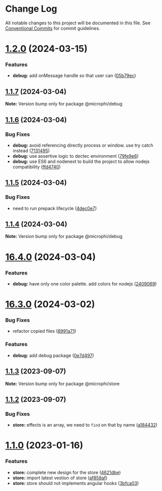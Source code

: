 # Change Log

All notable changes to this project will be documented in this file.
See [Conventional Commits](https://conventionalcommits.org) for commit guidelines.

# [1.2.0](https://github.com/microph1/microphi/compare/v1.1.7...v1.2.0) (2024-03-15)


### Features

* **debug:** add onMessage handle so that user can ([05b79ec](https://github.com/microph1/microphi/commit/05b79ecd9345e2b9fe3f81a11ae80099b2a4db72))





## [1.1.7](https://github.com/microph1/microphi/compare/v1.1.6...v1.1.7) (2024-03-04)

**Note:** Version bump only for package @microphi/debug





## [1.1.6](https://github.com/microph1/microphi/compare/v1.1.5...v1.1.6) (2024-03-04)


### Bug Fixes

* **debug:** avoid referencing directly process or window. use try catch instead ([7131495](https://github.com/microph1/microphi/commit/7131495c4deccf974f2062bfbba0698a5dcfb348))
* **debug:** use assertive logic to dectec environment ([79fe9e6](https://github.com/microph1/microphi/commit/79fe9e6da757f98dd3ac7468ea04e13817feb3cb))
* **debug:** use ES6 and nodenext to build the project to allow nodejs compatibility ([ffd4740](https://github.com/microph1/microphi/commit/ffd4740235bb0047052145dbc252c8f8505a6df7))





## [1.1.5](https://github.com/microph1/microphi/compare/v1.1.4...v1.1.5) (2024-03-04)


### Bug Fixes

* need to run prepack lifecycle ([4dec0e7](https://github.com/microph1/microphi/commit/4dec0e7a269e963448c8b74a141891bd2f39e021))





## [1.1.4](https://github.com/microph1/microphi/compare/v16.4.0...v1.1.4) (2024-03-04)

**Note:** Version bump only for package @microphi/debug





# [16.4.0](https://github.com/microph1/microphi/compare/v16.3.0...v16.4.0) (2024-03-04)


### Features

* **debug:** have only one color palette. add colors for nodejs ([2409069](https://github.com/microph1/microphi/commit/240906954abe0ed24d8941e94c01d1be7245156b))





# [16.3.0](https://github.com/microph1/microphi/compare/v1.1.3...v16.3.0) (2024-03-02)


### Bug Fixes

* refactor copied files ([8991a71](https://github.com/microph1/microphi/commit/8991a719bfc2955e03a06674d66a62049ececa68))


### Features

* **debug:** add debug package ([0e7d497](https://github.com/microph1/microphi/commit/0e7d4976a36b9dd83a8ec0f50593fd7f5b0b4b59))





## [1.1.3](https://github.com/microph1/microphi/compare/v1.1.2...v1.1.3) (2023-09-07)

**Note:** Version bump only for package @microphi/store





## [1.1.2](https://github.com/microph1/microphi/compare/v1.1.0...v1.1.2) (2023-09-07)


### Bug Fixes

* **store:** effects is an array, we need to `find` on that by name ([a184432](https://github.com/microph1/microphi/commit/a1844325e3833f04d27171d2f09d80e19c7f1159))





# [1.1.0](https://github.com/microph1/microphi/compare/v0.2.10...v1.1.0) (2023-01-16)


### Features

* **store:** complete new design for the store ([4621dbe](https://github.com/microph1/microphi/commit/4621dbe731587cb693bde768b631b22b6ccb2c1c))
* **store:** import latest vestion of store ([af858af](https://github.com/microph1/microphi/commit/af858af501fb39f8185d226b032629e5cb9fc19d))
* **store:** store should not implements angular hooks ([3bfca03](https://github.com/microph1/microphi/commit/3bfca03979f2e8858558c306fefe17534b5410d1))
